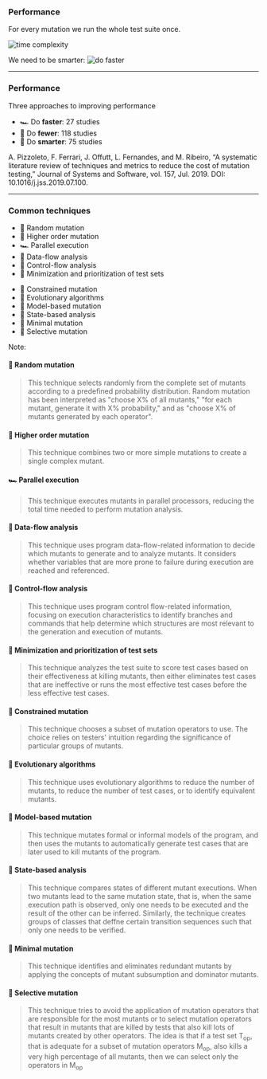 <!-- .slide: data-auto-animate -->

### Performance

For every mutation we run the whole test suite once.
<!-- .element: class="fragment semi-fade-out" data-fragment-index="1" -->

![time complexity](img/timecomplexity.png)
<!-- .element class="fragment semi-fade-out" data-fragment-index="1" -->

We need to be smarter: ![do faster](img/faster.png)
<!-- .element class="fragment" data-fragment-index="1" -->


<!-- .element class="fragment" data-fragment-index="1" -->

---

<!-- .slide: data-auto-animate -->

### Performance

Three approaches to improving performance

* 🏎️ Do **faster**<span class="fragment" data-fragment-index="1">: 27 studies</span>
* 🦥 Do **fewer**<span class="fragment" data-fragment-index="1">: 118 studies</span>
* 🧐 Do **smarter**<span class="fragment" data-fragment-index="1">: 75 studies</span>

A. Pizzoleto, F. Ferrari, J. Offutt, L. Fernandes, and M. Ribeiro, “A systematic literature
review of techniques and metrics to reduce the cost of mutation testing,” Journal of Systems
and Software, vol. 157, Jul. 2019. DOI: 10.1016/j.jss.2019.07.100.

<!-- .element class="attribution" -->

---

### Common techniques

<div class="r-hstack items-equal items-start items-gap">

<div>

- 🦥 Random mutation
- 🧐 Higher order mutation
- 🏎️ Parallel execution
- 🦥 Data-flow analysis
- 🦥 Control-flow analysis
- 🧐 Minimization and prioritization of test sets

</div>
<div>

- 🦥 Constrained mutation
- 🧐 Evolutionary algorithms
- 🧐 Model-based mutation
- 🧐 State-based analysis
- 🦥 Minimal mutation
- 🦥 Selective mutation

</div>
</div>

Note:
#### 🦥 Random mutation

> This technique selects randomly from the complete set of mutants according to a predefined probability distribution.
> Random mutation has been interpreted as "choose X% of all mutants," "for each mutant, generate it with X% probability," and as "choose X% of mutants generated by each operator".

#### 🧐 Higher order mutation

> This technique combines two or more simple mutations to create a single complex mutant.

#### 🏎️ Parallel execution

> This technique executes mutants in parallel processors, reducing the total time needed to perform mutation analysis.

#### 🦥 Data-flow analysis

> This technique uses program data-flow-related information to decide which mutants to generate and to analyze mutants.
> It considers whether variables that are more prone to failure during execution are reached and referenced.

#### 🦥 Control-flow analysis

> This technique uses program control flow-related information, focusing on execution characteristics to identify branches and commands that help determine which structures are most relevant to the generation and execution of mutants.

#### 🧐 Minimization and prioritization of test sets

> This technique analyzes the test suite to score test cases based on their effectiveness at killing mutants, then either eliminates test cases that are ineffective or runs the most effective test cases before the less effective test cases.

#### 🦥 Constrained mutation

> This technique chooses a subset of mutation operators to use.
> The choice relies on testers' intuition regarding the significance of particular groups of mutants.

#### 🧐 Evolutionary algorithms

> This technique uses evolutionary algorithms to reduce the number of mutants, to reduce the number of test cases, or to identify equivalent mutants.

#### 🧐 Model-based mutation

> This technique mutates formal or informal models of the program, and then uses the mutants to automatically generate test cases that are later used to kill mutants of the program.

#### 🧐 State-based analysis

> This technique compares states of different mutant executions.
> When two mutants lead to the same mutation state, that is, when the same execution path is observed, only one needs to be executed and the result of the other can be inferred.
> Similarly, the technique creates groups of classes that deffne certain transition sequences such that only one needs to be verified.

#### 🦥 Minimal mutation

> This technique identifies and eliminates redundant mutants by applying the concepts of mutant subsumption and dominator mutants.

#### 🦥 Selective mutation

> This technique tries to avoid the application of mutation operators that are responsible for the most mutants or to select mutation operators that result in mutants that are killed by tests that also kill lots of mutants created by other operators.
> The idea is that if a test set T<sub>op</sub>, that is adequate for a subset of mutation operators M<sub>op</sub>, also kills a very high percentage of all mutants, then we can select only the operators in M<sub>op</sub>
